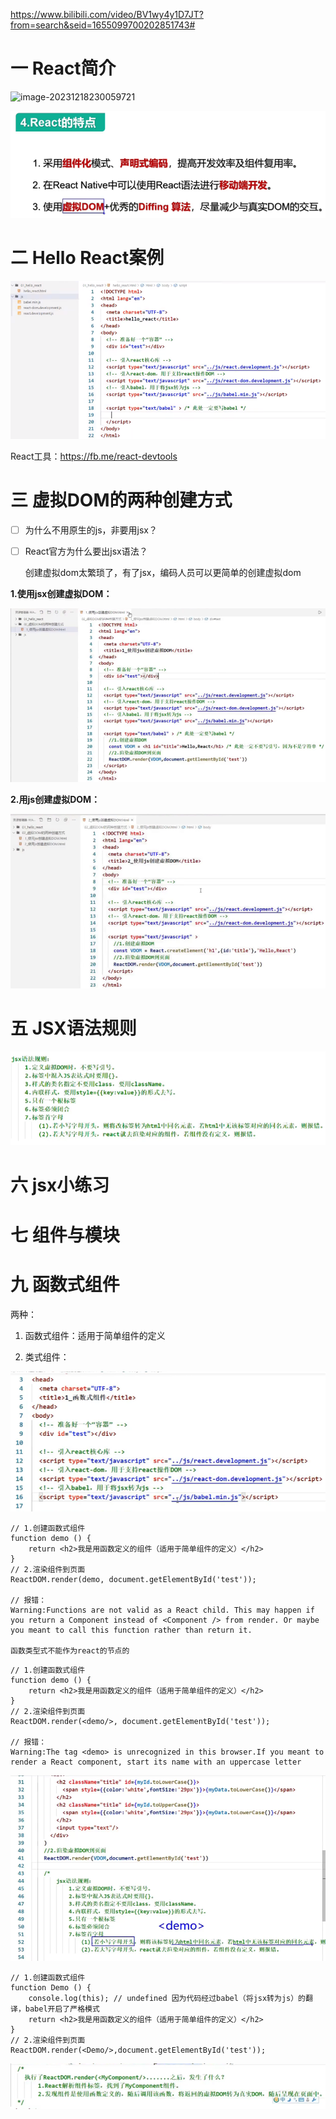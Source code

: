 https://www.bilibili.com/video/BV1wy4y1D7JT?from=search&seid=1655099700202851743#

# 一 React简介

![image-20231218230059721](E:\TechDocument\React\01.assets\image-20231218230059721-17029116800064.png)

![image-20231218230829292](01.assets/image-20231218230829292.png)

# 二 Hello React案例

 ![image-20231218233120866](01.assets/image-20231218233120866.png)

React工具：https://fb.me/react-devtools

# 三 虚拟DOM的两种创建方式

- [ ] 为什么不用原生的js，非要用jsx？

- [ ] React官方为什么要出jsx语法？

  创建虚拟dom太繁琐了，有了jsx，编码人员可以更简单的创建虚拟dom

**1.使用jsx创建虚拟DOM：**

![image-20231219220301671](01.assets/image-20231219220301671.png)

**2.用js创建虚拟DOM：**

![image-20231219220604031](01.assets/image-20231219220604031.png)

# 五 JSX语法规则

![image-20231224100600235](01.assets/image-20231224100600235.png)

# 六 jsx小练习

# 七 组件与模块



# 九 函数式组件

两种：

1. 函数式组件：适用于简单组件的定义

2. 类式组件：

   

![image-20210815210848082](01.assets/image-20210815210848082.png)

```react
// 1.创建函数式组件
function demo () {
    return <h2>我是用函数定义的组件（适用于简单组件的定义）</h2>
}
// 2.渲染组件到页面
ReactDOM.render(demo, document.getElementById('test'));

// 报错：
Warning:Functions are not valid as a React child. This may happen if you return a Component instead of <Component /> from render. Or maybe you meant to call this function rather than return it.

函数类型式不能作为react的节点的
```



```react
// 1.创建函数式组件
function demo () {
    return <h2>我是用函数定义的组件（适用于简单组件的定义）</h2>
}
// 2.渲染组件到页面
ReactDOM.render(<demo/>, document.getElementById('test'));

// 报错：
Warning:The tag <demo> is unrecognized in this browser.If you meant to render a React component, start its name with an uppercase letter
```



![image-20210815211847696](01.assets/image-20210815211847696.png)



```react
// 1.创建函数式组件
function Demo () {
    console.log(this); // undefined 因为代码经过babel（将jsx转为js）的翻译，babel开启了严格模式
    return <h2>我是用函数定义的组件（适用于简单组件的定义）</h2>
}
// 2.渲染组件到页面
ReactDOM.render(<Demo/>,document.getElementById('test'));
```



![image-20210815212641423](01.assets/image-20210815212641423.png)

























